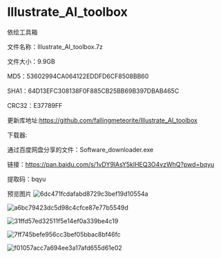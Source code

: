 # Illustrate_AI_toolbox
依绘工具箱

文件名称：Illustrate_AI_toolbox.7z

文件大小：9.9GB

MD5：53602994CA064122EDDFD6CF8508BB60

SHA1：64D13EFC308138F0F885CB25BB69B397DBAB465C

CRC32：E37789FF

更新库地址:https://github.com/fallingmeteorite/Illustrate_AI_toolbox

下载器:

通过百度网盘分享的文件：Software_downloader.exe

链接：https://pan.baidu.com/s/1vDY9lAsY5klHEQ3O4vzWhQ?pwd=bqyu 

提取码：bqyu


预览图片
![6dc471fcdafabd8729c3bef19d10554a](https://github.com/user-attachments/assets/f336c9e2-396b-4733-b91b-4e04bf6d7c13)

![a6bc79423dc5d98c4cfce87e77b5549d](https://github.com/user-attachments/assets/63f7f949-0583-4ad7-9b7c-202dc633d61c)

![31ffd57ed32511f5e14ef0a339be4c19](https://github.com/user-attachments/assets/a6ea6cdc-3b09-4877-b699-822c44aa28a0)

![7ff745befe956cc3bef05bbac8bf46fc](https://github.com/user-attachments/assets/22b6d765-a9f5-4e35-ac3e-fe5e67b300b6)

![f01057acc7a694ee3a17afd655d61e02](https://github.com/user-attachments/assets/89f2e53c-0c51-4c83-9869-5ffca5642c94)




